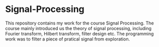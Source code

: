 # Signal-Processing
This repository contains my work for the course Signal Processing. The course mainly introduced us the theory of signal processing, including Fourier transform, Hilbert transform, filter design etc. The programming work was to filter a piece of pratical signal from exploration.  
